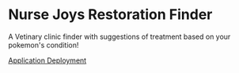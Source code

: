 # Nurse Joys Restoration Finder

A Vetinary clinic finder with suggestions of treatment based on your pokemon's condition!

[Application Deployment](https://r-basu.github.io/nurse-joys-restoration-finder)